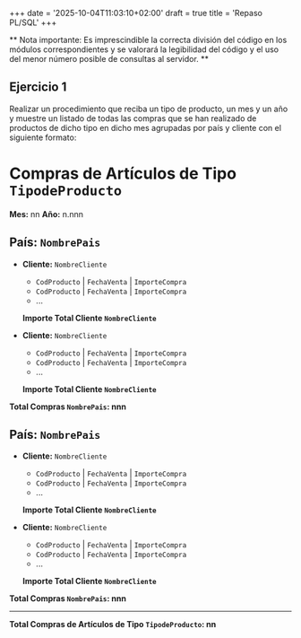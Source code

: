 +++
date = '2025-10-04T11:03:10+02:00'
draft = true
title = 'Repaso PL/SQL'
+++

** Nota importante: Es imprescindible la correcta división del código en los módulos correspondientes y se valorará la legibilidad del código y el uso del menor número posible de consultas al servidor.  **

## Ejercicio 1

Realizar un procedimiento que reciba un tipo de producto, un mes y un año y muestre un listado de todas las compras que se han realizado de productos de dicho tipo en dicho mes agrupadas por país y cliente con el siguiente formato:

# Compras de Artículos de Tipo `TipodeProducto`
**Mes:** nn  **Año:** n.nnn

## País: `NombrePais`

- **Cliente:** `NombreCliente`
  - `CodProducto` | `FechaVenta` | `ImporteCompra`
  - `CodProducto` | `FechaVenta` | `ImporteCompra`
  - ...  

  **Importe Total Cliente `NombreCliente`**

- **Cliente:** `NombreCliente`
  - `CodProducto` | `FechaVenta` | `ImporteCompra`
  - `CodProducto` | `FechaVenta` | `ImporteCompra`
  - ...

  **Importe Total Cliente `NombreCliente`**

**Total Compras `NombrePais`: nnn**

## País: `NombrePais`

- **Cliente:** `NombreCliente`
  - `CodProducto` | `FechaVenta` | `ImporteCompra`
  - `CodProducto` | `FechaVenta` | `ImporteCompra`
  - ...  

  **Importe Total Cliente `NombreCliente`**

- **Cliente:** `NombreCliente`
  - `CodProducto` | `FechaVenta` | `ImporteCompra`
  - `CodProducto` | `FechaVenta` | `ImporteCompra`
  - ...

  **Importe Total Cliente `NombreCliente`**

**Total Compras `NombrePais`: nnn**

---

**Total Compras de Artículos de Tipo `TipodeProducto`: nn**

